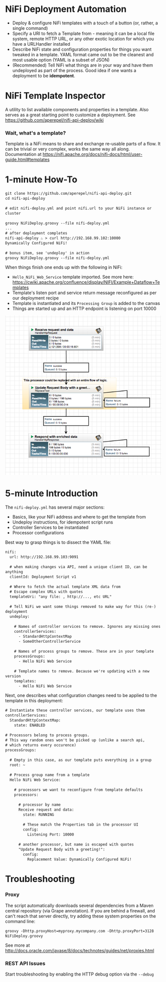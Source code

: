 
# NiFi Deployment Automation

 - Deploy & configure NiFi templates with a touch of a button (or, rather, a single command)
 - Specify a URI to fetch a Template from - meaning it can be a local file system, remote HTTP URL, or any other exotic location for which you have a URLHandler installed
 - Describe NiFi state and configuration properties for things you want tweaked in a template. YAML format came out to be the cleanest and most usable option (YAML is a subset of JSON)
 - (Recommended) Tell NiFi what things are in your way and have them undeployed as part of the process. Good idea if one wants a deployment to be **idempotent**.

# NiFi Template Inspector

A utility to list available components and properties in a template. Also serves as a great starting point to customize a deployment. See https://github.com/aperepel/nifi-api-deploy/wiki

### Wait, what's a template?
Template is a NiFi means to share and exchange re-usable parts of a flow. It can be trivial or very complex, works the same way all along. Documentation at https://nifi.apache.org/docs/nifi-docs/html/user-guide.html#templates

# 1-minute How-To
```
git clone https://github.com/aperepel/nifi-api-deploy.git
cd nifi-api-deploy

# edit nifi-deploy.yml and point nifi.url to your NiFi instance or cluster

groovy NiFiDeploy.groovy --file nifi-deploy.yml
...
# after deployment completes
nifi-api-deploy ♨ > curl http://192.168.99.102:10000
Dynamically Configured NiFi!

# bonus item, see 'undeploy' in action
groovy NiFiDeploy.groovy --file nifi-deploy.yml
```



When things finish one ends up with the following in NiFi:

 - `Hello_NiFi_Web_Service` template imported. See more here: https://cwiki.apache.org/confluence/display/NIFI/Example+Dataflow+Templates
 - Template's listen port and service return message reconfigured as per our deployment recipe
 - Template is instantiated and its  `Processing Group` is added to the canvas
 - Things are started up and an HTTP endpoint is listening on port 10000

![Image of the Template Running](/assets/HelloNiFi_screenshot.png)

# 5-minute Introduction

The `nifi-deploy.yml` has several major sections:

 - Basics, like your NiFi address and where to get the template from
 - Undeploy instructions, for idempotent script runs
 - Controller Services to be instantiated
 - Processor configurations

Best way to grasp things is to dissect the YAML file:
```
nifi:
  url: http://192.168.99.103:9091

  # when making changes via API, need a unique client ID, can be anything
  clientId: Deployment Script v1

  # Where to fetch the actual template XML data from
  # Escape complex URLs with quotes
  templateUri: "any file: , http://..., etc URL"

  # Tell NiFi we want some things removed to make way for this (re-) deployment
  undeploy:

    # Names of controller services to remove. Ignores any missing ones
    controllerServices:
      - StandardHttpContextMap
      - SomeOtherControllerService

    # Names of process groups to remove. These are in your template
    processGroups:
      - Hello NiFi Web Service

    # Template names to remove. Because we're updating with a new version
    templates:
      - Hello NiFi Web Service
```


Next, one describes what configuration changes need to be applied to the template in this deployment:
```
# Instantiate these controller services, our template uses them
controllerServices:
  StandardHttpContextMap:
    state: ENABLED

# Processors belong to process groups.
# This way random ones won't be picked up (unlike a search api,
# which returns every occurence)
processGroups:

  # Empty in this case, as our template puts everything in a group
  root: ~

  # Process group name from a template
  Hello NiFi Web Service:

    # processors we want to reconfigure from template defaults
    processors:

      # processor by name
      Receive request and data:
        state: RUNNING

        # These match the Properties tab in the processor UI
        config:
          Listening Port: 10000

      # another processor, but name is escaped with quotes
      "Update Request Body with a greeting!":
        config:
          Replacement Value: Dynamically Configured NiFi!

```

# Troubleshooting
### Proxy
The script automatically downloads several dependencies from a Maven central repository (via Grape annotation). If you are behind a firewall, and can't reach that server directly, try adding these system properties on the command line:
```
groovy -Dhttp.proxyHost=myproxy.mycompany.com -Dhttp.proxyPort=3128 NiFiDeploy.groovy
```
See more at http://docs.oracle.com/javase/8/docs/technotes/guides/net/proxies.html

### REST API Issues
Start troubleshooting by enabling the HTTP debug option via the `--debug`
